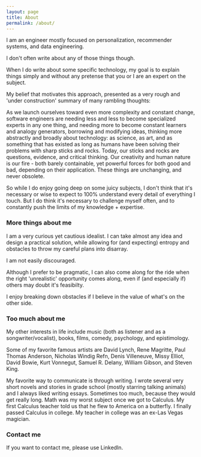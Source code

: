 ```yaml
---
layout: page
title: About
permalink: /about/
---
```


I am an engineer mostly focused on personalization, recommender systems, and data engineering.

I don't often write about any of those things though.

When I do write about some specific technology, my goal is to explain things simply and without any pretense that you or I are an expert on the subject.  

My belief that motivates this approach, presented as a very rough and 'under construction' summary of many rambling thoughts: 

As we launch ourselves toward even more complexity and constant change, software engineers are needing less and less to become specialized experts in any one thing, and needing more to become constant learners and analogy generators, borrowing and modifying ideas, thinking more abstractly and broadly about technology: as science, as art, and as something that has existed as long as humans have been solving their problems with sharp sticks and rocks.  Today, our sticks and rocks are questions, evidence, and critical thinking.  Our creativity and human nature is our fire - both barely containable, yet powerful forces for both good and bad, depending on their application.  These things are unchanging, and never obsolete.

So while I do enjoy going deep on some juicy subjects, I don't think that it's necessary or wise to expect to 100% understand every detail of everything I touch.  But I do think it's necessary to challenge myself often, and to constantly push the limits of my knowledge + expertise.

### More things about me

I am a very curious yet cautious idealist.  I can take almost any idea and design a practical solution, while allowing for (and expecting) entropy and obstacles to throw my careful plans into disarray.

I am not easily discouraged. 

Although I prefer to be pragmatic, I can also come along for the ride when the right 'unrealistic' opportunity comes along, even if (and especially if) others may doubt it's feasibilty.

I enjoy breaking down obstacles if I believe in the value of what's on the other side.

### Too much about me

My other interests in life include music (both as listener and as a songwriter/vocalist), books, films, comedy, psychology, and epistimology.

Some of my favorite famous artists are David Lynch, Rene Magritte, Paul Thomas Anderson, Nicholas Windig Refn, Denis Villeneuve, Missy Elliot, David Bowie, Kurt Vonnegut, Samuel R. Delany, William Gibson, and Steven King.

My favorite way to communicate is through writing.  I wrote several very short novels and stories in grade school (mostly starring talking animals) and I always liked writing essays.  Sometimes too much, because they would get really long.  Math was my worst subject once we got to Calculus.  My first Calculus teacher told us that he flew to America on a butterfly.  I finally passed Calculus in college.  My teacher in college was an ex-Las Vegas magician.

### Contact me

If you want to contact me, please use LinkedIn.